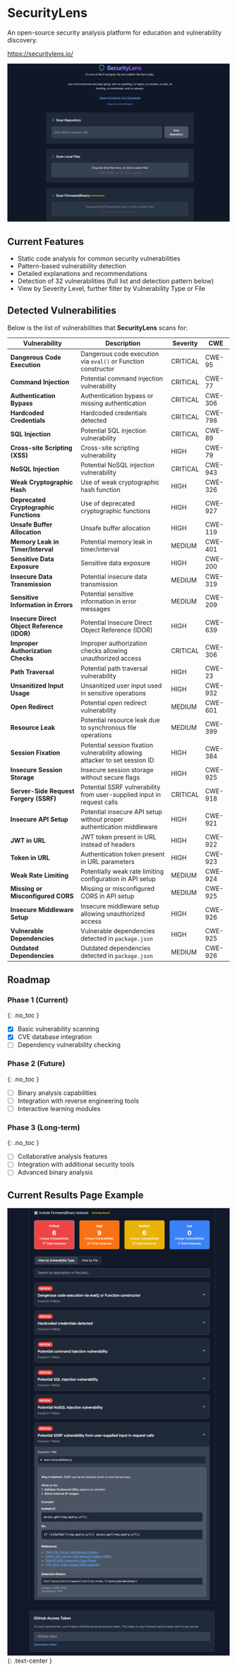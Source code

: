 # SecurityLens 
An open-source security analysis platform for education and vulnerability discovery.

https://securitylens.io/

![SecurityLens Screenshot](/assets/security-lens-screenshot.png)

## Current Features

- Static code analysis for common security vulnerabilities
- Pattern-based vulnerability detection
- Detailed explanations and recommendations
- Detection of 32 vulnerabilities (full list and detection pattern below)
- View by Severity Level, further filter by Vulnerability Type or File

## Detected Vulnerabilities

Below is the list of vulnerabilities that **SecurityLens** scans for:

| **Vulnerability**                           | **Description**                                                                                   | **Severity** | **CWE**   |
|---------------------------------------------|---------------------------------------------------------------------------------------------------|--------------|-----------|
| **Dangerous Code Execution**                | Dangerous code execution via `eval()` or Function constructor                                   | CRITICAL     | CWE-95    |
| **Command Injection**                       | Potential command injection vulnerability                                                        | CRITICAL     | CWE-77    |
| **Authentication Bypass**                   | Authentication bypass or missing authentication                                                 | CRITICAL     | CWE-306   |
| **Hardcoded Credentials**                   | Hardcoded credentials detected                                                                    | CRITICAL     | CWE-798   |
| **SQL Injection**                           | Potential SQL injection vulnerability                                                            | CRITICAL     | CWE-89    |
| **Cross-site Scripting (XSS)**              | Cross-site scripting vulnerability                                                               | HIGH         | CWE-79    |
| **NoSQL Injection**                         | Potential NoSQL injection vulnerability                                                          | CRITICAL     | CWE-943   |
| **Weak Cryptographic Hash**                 | Use of weak cryptographic hash function                                                          | HIGH         | CWE-326   |
| **Deprecated Cryptographic Functions**      | Use of deprecated cryptographic functions                                                        | HIGH         | CWE-927   |
| **Unsafe Buffer Allocation**                | Unsafe buffer allocation                                                                          | HIGH         | CWE-119   |
| **Memory Leak in Timer/Interval**           | Potential memory leak in timer/interval                                                           | MEDIUM       | CWE-401   |
| **Sensitive Data Exposure**                 | Sensitive data exposure                                                                           | HIGH         | CWE-200   |
| **Insecure Data Transmission**              | Potential insecure data transmission                                                              | MEDIUM       | CWE-319   |
| **Sensitive Information in Errors**         | Potential sensitive information in error messages                                                | MEDIUM       | CWE-209   |
| **Insecure Direct Object Reference (IDOR)**  | Potential Insecure Direct Object Reference (IDOR)                                                 | HIGH         | CWE-639   |
| **Improper Authorization Checks**           | Improper authorization checks allowing unauthorized access                                       | CRITICAL     | CWE-306   |
| **Path Traversal**                          | Potential path traversal vulnerability                                                           | HIGH         | CWE-23    |
| **Unsanitized Input Usage**                 | Unsanitized user input used in sensitive operations                                              | HIGH         | CWE-932   |
| **Open Redirect**                           | Potential open redirect vulnerability                                                             | MEDIUM       | CWE-601   |
| **Resource Leak**                           | Potential resource leak due to synchronous file operations                                       | MEDIUM       | CWE-399   |
| **Session Fixation**                        | Potential session fixation vulnerability allowing attacker to set session ID                      | HIGH         | CWE-384   |
| **Insecure Session Storage**                | Insecure session storage without secure flags                                                     | HIGH         | CWE-925   |
| **Server-Side Request Forgery (SSRF)**      | Potential SSRF vulnerability from user-supplied input in request calls                           | CRITICAL     | CWE-918   |
| **Insecure API Setup**                      | Potential insecure API setup without proper authentication middleware                             | HIGH         | CWE-921   |
| **JWT in URL**                              | JWT token present in URL instead of headers                                                        | HIGH         | CWE-922   |
| **Token in URL**                            | Authentication token present in URL parameters                                                    | HIGH         | CWE-923   |
| **Weak Rate Limiting**                      | Potentially weak rate limiting configuration in API setup                                         | MEDIUM       | CWE-924   |
| **Missing or Misconfigured CORS**           | Missing or misconfigured CORS in API setup                                                        | MEDIUM       | CWE-925   |
| **Insecure Middleware Setup**               | Insecure middleware setup allowing unauthorized access                                            | HIGH         | CWE-926   |
| **Vulnerable Dependencies**                 | Vulnerable dependencies detected in `package.json`                                                | HIGH         | CWE-925   |
| **Outdated Dependencies**                   | Outdated dependencies detected in `package.json`                                                  | MEDIUM       | CWE-926   |

## Roadmap

### Phase 1 (Current)
{: .no_toc }

- [x] Basic vulnerability scanning
- [x] CVE database integration
- [ ] Dependency vulnerability checking

### Phase 2 (Future)
{: .no_toc }

- [ ] Binary analysis capabilities
- [ ] Integration with reverse engineering tools
- [ ] Interactive learning modules

### Phase 3 (Long-term)
{: .no_toc }

- [ ] Collaborative analysis features
- [ ] Integration with additional security tools
- [ ] Advanced binary analysis

## Current Results Page Example

![SecurityLens Screenshot](/assets/security-lens-screenshot-2.png)
{: .text-center }
